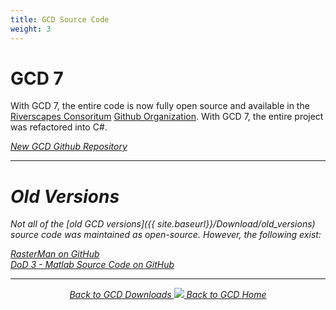 ```yaml
---
title: GCD Source Code
weight: 3
---
```


# GCD 7

With GCD 7, the entire code is now fully open source and available in the [Riverscapes Consoritum](http://riverscapes.xyz) [Github Organization](https://github.com/Riverscapes). With GCD 7, the entire project was refactored into C#.


<a class="button" href="https://github.com/Riverscapes/gcd/"><i class="fa fa-github"/> New GCD Github Repository</a>

------

# Old Versions

Not all of the [old GCD versions]({{ site.baseurl}}/Download/old_versions) source code was maintained as open-source. However, the following exist:

<a class="hollow button" href="https://github.com/NorthArrowResearch/rasterman"><i class="fa fa-github"></i>  RasterMan on GitHub </a>  
<a class="hollow button" href="https://github.com/joewheaton/DoD"><i class="fa fa-github"></i>  DoD 3 - Matlab Source Code on GitHub </a>  

------
<div align="center">
	<a class="hollow button" href="{{ site.baseurl }}/Download"><i class="fa fa-chevron-circle-left"></i>  Back to GCD Downloads </a>  
	<a class="hollow button" href="{{ site.baseurl }}/"><img src="{{ site.baseurl}}/assets/images/icons/GCDAddIn.png">  Back to GCD Home </a>  
</div>